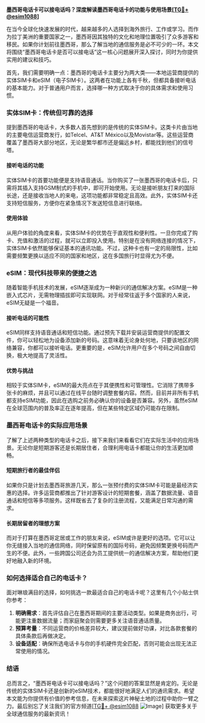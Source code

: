 **墨西哥电话卡可以接电话吗？深度解读墨西哥电话卡的功能与使用场景[[TG💪+ @esim1088](https://t.me/s/esim1088)]**

在当今全球化快速发展的时代，越来越多的人选择到海外旅行、工作或学习。而作为拉丁美洲的重要国家之一，墨西哥因其独特的文化和地理位置吸引了众多游客和移民。如果你计划前往墨西哥，那么了解当地的通信服务是必不可少的一环。本文将围绕“墨西哥电话卡是否可以接电话”这一核心问题展开深入探讨，同时为你提供实用的建议和技巧。

首先，我们需要明确一点：墨西哥的电话卡主要分为两大类——本地运营商提供的实体SIM卡和eSIM（电子SIM卡）。这两者在功能上各有千秋，但都具备接听电话的基本能力。对于普通用户而言，选择哪一种方式取决于你的具体需求和使用习惯。

### 实体SIM卡：传统但可靠的选择

提到墨西哥的电话卡，大多数人首先想到的是传统的实体SIM卡。这类卡片由当地的主要电信运营商发行，如Telcel、AT&T México以及Movistar等。这些运营商覆盖了墨西哥大部分地区，无论是繁华都市还是偏远乡村，都能找到他们的信号塔。

#### 接听电话的功能
实体SIM卡的首要功能便是支持语音通话。当你购买了一张墨西哥的电话卡后，只需将其插入支持GSM制式的手机中，即可开始使用。无论是接听朋友打来的国际长途，还是接收当地人的来电，这项功能都非常稳定且高效。此外，实体SIM卡还支持短信服务，方便你在紧急情况下发送短信息进行联络。

#### 使用体验
从用户体验的角度来看，实体SIM卡的优势在于直观性和便利性。一旦你完成了购卡、充值和激活的过程，就可以立即投入使用。特别是在没有网络连接的情况下，实体SIM卡依然能够保证基本的通讯功能。不过，这种卡也有一定的局限性，比如需要频繁更换以适应不同的国家和地区，这在多国旅行时显得尤为不便。

### eSIM：现代科技带来的便捷之选

随着智能手机技术的发展，eSIM逐渐成为一种新兴的通信解决方案。eSIM是一种嵌入式芯片，无需物理插拔即可实现联网。对于经常往返于多个国家的人来说，eSIM无疑是一个福音。

#### 接听电话的可能性
eSIM同样支持语音通话和短信功能。通过预先下载并安装运营商提供的配置文件，你可以轻松地为设备添加新的号码。这意味着无论身处何地，只要该地区的网络兼容，你都可以接听电话。更重要的是，eSIM允许用户在多个号码之间自由切换，极大地提高了灵活性。

#### 优势与挑战
相较于实体SIM卡，eSIM的最大亮点在于其便携性和可管理性。它消除了携带多张卡的麻烦，并且可以通过在线平台随时调整套餐内容。然而，目前并非所有手机都支持eSIM功能，因此在选购之前务必确认你的设备是否兼容。另外，虽然eSIM在全球范围内的普及率正在逐年提高，但在某些特定区域仍可能存在限制。

### 墨西哥电话卡的实际应用场景

了解了上述两种类型的电话卡之后，接下来我们来看看它们在实际生活中的应用场景。无论你是短期游客还是长期居住者，合理利用电话卡都能让你的生活更加顺畅。

#### 短期旅行者的最佳伴侣
如果你只是计划去墨西哥旅游几天，那么一张预付费的实体SIM卡可能是最经济实惠的选择。许多运营商都推出了针对游客设计的短期套餐，涵盖了数据流量、语音通话和短信等多项服务。这样既省去了复杂的注册流程，又能满足日常沟通的需求。

#### 长期居留者的理想方案
而对于打算在墨西哥定居或工作的朋友来说，eSIM或许是更好的选项。它可以让你无缝接入当地的通信网络，同时保留原有的国际号码，避免因频繁更换号码而产生的不便。此外，一些跨国公司还会为员工提供统一的通信解决方案，帮助他们更好地融入新的环境。

### 如何选择适合自己的电话卡？

面对琳琅满目的选择，如何挑选一款最适合自己的电话卡呢？这里有几个小贴士供你参考：

1. **明确需求**：首先评估自己在墨西哥期间的主要活动类型。如果是商务出行，可能更注重数据流量；而家庭聚会则需要更多关注语音通话质量。
2. **预算考量**：不同运营商的价格差异较大，建议提前做好功课，对比各款套餐的具体条款后再做决定。
3. **设备适配**：确保所选电话卡与你的手机硬件完全匹配，否则可能会出现无法正常使用的情况。

### 结语

总而言之，“墨西哥电话卡可以接电话吗？”这个问题的答案显然是肯定的。无论是传统的实体SIM卡还是创新的eSIM技术，都能很好地满足人们的通讯需求。希望本文能为你提供有价值的参考信息，在未来探索这片神秘土地的过程中助你一臂之力。最后别忘了关注我们的官方频道[[TG💪+ @esim1088](https://t.me/s/esim1088) ![Image](https://i.postimg.cc/4NQfJmqS/Snipaste-2025-05-13-00-14-12.png)] 获取更多关于全球通信服务的最新资讯！